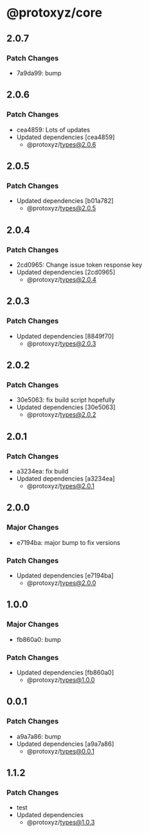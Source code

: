 # @protoxyz/core

## 2.0.7

### Patch Changes

-   7a9da99: bump

## 2.0.6

### Patch Changes

-   cea4859: Lots of updates
-   Updated dependencies [cea4859]
    -   @protoxyz/types@2.0.6

## 2.0.5

### Patch Changes

-   Updated dependencies [b01a782]
    -   @protoxyz/types@2.0.5

## 2.0.4

### Patch Changes

-   2cd0965: Change issue token response key
-   Updated dependencies [2cd0965]
    -   @protoxyz/types@2.0.4

## 2.0.3

### Patch Changes

-   Updated dependencies [8849f70]
    -   @protoxyz/types@2.0.3

## 2.0.2

### Patch Changes

-   30e5063: fix build script hopefully
-   Updated dependencies [30e5063]
    -   @protoxyz/types@2.0.2

## 2.0.1

### Patch Changes

-   a3234ea: fix build
-   Updated dependencies [a3234ea]
    -   @protoxyz/types@2.0.1

## 2.0.0

### Major Changes

-   e7194ba: major bump to fix versions

### Patch Changes

-   Updated dependencies [e7194ba]
    -   @protoxyz/types@2.0.0

## 1.0.0

### Major Changes

-   fb860a0: bump

### Patch Changes

-   Updated dependencies [fb860a0]
    -   @protoxyz/types@1.0.0

## 0.0.1

### Patch Changes

-   a9a7a86: bump
-   Updated dependencies [a9a7a86]
    -   @protoxyz/types@0.0.1

## 1.1.2

### Patch Changes

-   test
-   Updated dependencies
    -   @protoxyz/types@1.0.3
